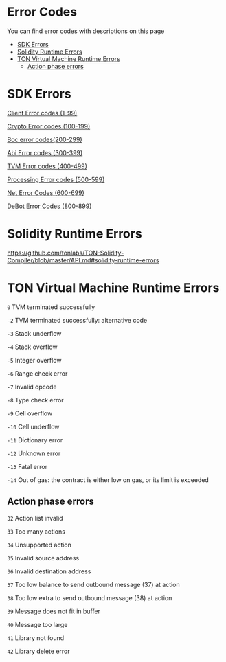 # Error Codes

You can find error codes with descriptions on this page

- [SDK Errors](#sdk-errors)
- [Solidity Runtime Errors](#solidity-runtime-errors)
- [TON Virtual Machine Runtime Errors](#ton-virtual-machine-runtime-errors)
  - [Action phase errors](#action-phase-errors)

# SDK Errors

[Client Error codes (1-99)](mod_client.md#clienterrorcode)

[Crypto Error codes (100-199)](mod_crypto.md#CryptoErrorCode)

[Boc error codes(200-299)](mod_boc.md#BocErrorCode)

[Abi Error codes (300-399)](mod_abi.md#AbiErrorCode)

[TVM Error codes (400-499)](mod_tvm.md#TvmErrorCode)

[Processing Error codes (500-599)](mod_processing.md#ProcessingErrorCode)

[Net Error Codes (600-699)](mod_net.md#NetErrorCode)

[DeBot Error Codes (800-899)](mod_debot.md#DebotErrorCode)


# Solidity Runtime Errors

https://github.com/tonlabs/TON-Solidity-Compiler/blob/master/API.md#solidity-runtime-errors


# TON Virtual Machine Runtime Errors

`0`	TVM terminated successfully

`-2`	TVM terminated successfully:  alternative code

`-3`	Stack underflow

`-4`	Stack overflow

`-5`	Integer overflow

`-6`	Range check error

`-7`	Invalid opcode

`-8`	Type check error

`-9`	Cell overflow

`-10`	Cell underflow

`-11` Dictionary error

`-12` Unknown error

`-13` Fatal error

`-14` Out of gas: the contract is either low on gas, or its limit is exceeded


## Action phase errors

`32`   Action list invalid

`33`   Too many actions

`34`   Unsupported action

`35`   Invalid source address

`36`   Invalid destination address

`37`   Too low balance to send outbound message (37) at action

`38`   Too low extra to send outbound message (38) at action

`39`   Message does not fit in buffer

`40`   Message too large

`41`   Library not found

`42`   Library delete error